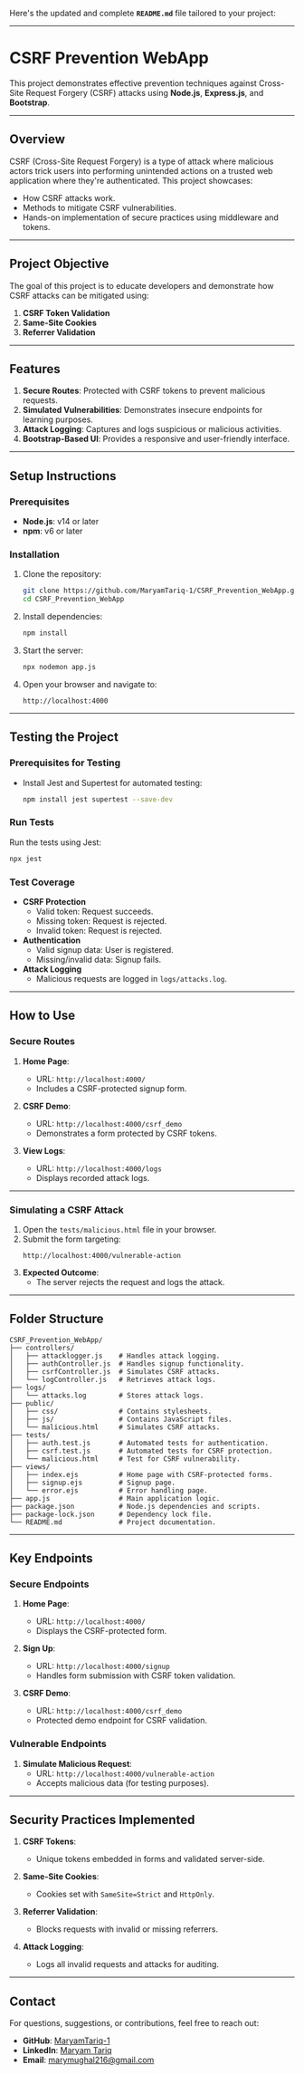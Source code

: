 Here's the updated and complete **`README.md`** file tailored to your project:

---

# **CSRF Prevention WebApp**

This project demonstrates effective prevention techniques against Cross-Site Request Forgery (CSRF) attacks using **Node.js**, **Express.js**, and **Bootstrap**.

---

## **Overview**
CSRF (Cross-Site Request Forgery) is a type of attack where malicious actors trick users into performing unintended actions on a trusted web application where they're authenticated. This project showcases:
- How CSRF attacks work.
- Methods to mitigate CSRF vulnerabilities.
- Hands-on implementation of secure practices using middleware and tokens.

---

## **Project Objective**
The goal of this project is to educate developers and demonstrate how CSRF attacks can be mitigated using:
1. **CSRF Token Validation**
2. **Same-Site Cookies**
3. **Referrer Validation**

---

## **Features**
1. **Secure Routes**: Protected with CSRF tokens to prevent malicious requests.
2. **Simulated Vulnerabilities**: Demonstrates insecure endpoints for learning purposes.
3. **Attack Logging**: Captures and logs suspicious or malicious activities.
4. **Bootstrap-Based UI**: Provides a responsive and user-friendly interface.

---

## **Setup Instructions**

### **Prerequisites**
- **Node.js**: v14 or later
- **npm**: v6 or later

### **Installation**
1. Clone the repository:
   ```bash
   git clone https://github.com/MaryamTariq-1/CSRF_Prevention_WebApp.git
   cd CSRF_Prevention_WebApp
   ```

2. Install dependencies:
   ```bash
   npm install
   ```

3. Start the server:
   ```bash
   npx nodemon app.js
   ```

4. Open your browser and navigate to:
   ```
   http://localhost:4000
   ```

---

## **Testing the Project**

### **Prerequisites for Testing**
- Install Jest and Supertest for automated testing:
  ```bash
  npm install jest supertest --save-dev
  ```

### **Run Tests**
Run the tests using Jest:
```bash
npx jest
```

### **Test Coverage**
- **CSRF Protection**
  - Valid token: Request succeeds.
  - Missing token: Request is rejected.
  - Invalid token: Request is rejected.
- **Authentication**
  - Valid signup data: User is registered.
  - Missing/invalid data: Signup fails.
- **Attack Logging**
  - Malicious requests are logged in `logs/attacks.log`.

---

## **How to Use**

### **Secure Routes**
1. **Home Page**: 
   - URL: `http://localhost:4000/`
   - Includes a CSRF-protected signup form.

2. **CSRF Demo**:
   - URL: `http://localhost:4000/csrf_demo`
   - Demonstrates a form protected by CSRF tokens.

3. **View Logs**:
   - URL: `http://localhost:4000/logs`
   - Displays recorded attack logs.

---

### **Simulating a CSRF Attack**
1. Open the `tests/malicious.html` file in your browser.
2. Submit the form targeting:
   ```
   http://localhost:4000/vulnerable-action
   ```
3. **Expected Outcome**:
   - The server rejects the request and logs the attack.

---

## **Folder Structure**

```
CSRF_Prevention_WebApp/
├── controllers/
│   ├── attacklogger.js    # Handles attack logging.
│   ├── authController.js  # Handles signup functionality.
│   ├── csrfController.js  # Simulates CSRF attacks.
│   └── logController.js   # Retrieves attack logs.
├── logs/
│   └── attacks.log        # Stores attack logs.
├── public/
│   ├── css/               # Contains stylesheets.
│   ├── js/                # Contains JavaScript files.
│   └── malicious.html     # Simulates CSRF attacks.
├── tests/
│   ├── auth.test.js       # Automated tests for authentication.
│   ├── csrf.test.js       # Automated tests for CSRF protection.
│   └── malicious.html     # Test for CSRF vulnerability.
├── views/
│   ├── index.ejs          # Home page with CSRF-protected forms.
│   ├── signup.ejs         # Signup page.
│   └── error.ejs          # Error handling page.
├── app.js                 # Main application logic.
├── package.json           # Node.js dependencies and scripts.
├── package-lock.json      # Dependency lock file.
└── README.md              # Project documentation.
```

---

## **Key Endpoints**

### **Secure Endpoints**
1. **Home Page**: 
   - URL: `http://localhost:4000/`
   - Displays the CSRF-protected form.

2. **Sign Up**:
   - URL: `http://localhost:4000/signup`
   - Handles form submission with CSRF token validation.

3. **CSRF Demo**:
   - URL: `http://localhost:4000/csrf_demo`
   - Protected demo endpoint for CSRF validation.

### **Vulnerable Endpoints**
1. **Simulate Malicious Request**:
   - URL: `http://localhost:4000/vulnerable-action`
   - Accepts malicious data (for testing purposes).

---

## **Security Practices Implemented**
1. **CSRF Tokens**:
   - Unique tokens embedded in forms and validated server-side.

2. **Same-Site Cookies**:
   - Cookies set with `SameSite=Strict` and `HttpOnly`.

3. **Referrer Validation**:
   - Blocks requests with invalid or missing referrers.

4. **Attack Logging**:
   - Logs all invalid requests and attacks for auditing.

---

## **Contact**
For questions, suggestions, or contributions, feel free to reach out:

- **GitHub**: [MaryamTariq-1](https://github.com/MaryamTariq-1)
- **LinkedIn**: [Maryam Tariq](https://www.linkedin.com/in/maryamtariq1/)
- **Email**: marymughal216@gmail.com

